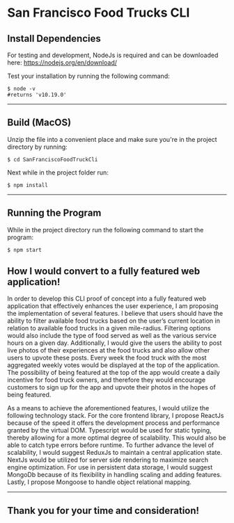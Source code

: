# San Francisco Food Trucks CLI

## Install Dependencies

For testing and development, NodeJs is required and can be downloaded here: https://nodejs.org/en/download/

Test your installation by running the following command:

```
$ node -v 
#returns 'v10.19.0'
```

--- 

## Build (MacOS)

Unzip the file into a convenient place and make sure you're in the project directory by running:

```
$ cd SanFranciscoFoodTruckCli
```
Next while in the project folder run:

```
$ npm install
```

---

## Running the Program

While in the project directory run the following command to start the program:

```
$ npm start
```

## How I would convert to a fully featured web application!

In order to develop this CLI proof of concept into a fully featured web application that effectively enhances the user experience, I am proposing the implementation of several features. I believe that users should have the ability to filter available food trucks based on the user’s current location in relation to available food trucks in a given mile-radius. Filtering options would also include the type of food served as well as the various service hours on a given day. Additionally, I would give the users the ability to post live photos of their experiences at the food trucks and also allow other users to upvote these posts. Every week the food truck with the most aggregated weekly votes would be displayed at the top of the application. The possibility of being featured at the top of the app would create a daily incentive for food truck owners, and therefore they would encourage customers to sign up for the app and upvote their photos in the hopes of being featured.

As a means to achieve the aforementioned features, I would utilize the following technology stack. For the core frontend library, I propose ReactJs because of the speed it offers the development process and performance granted by the virtual DOM. Typescript would be used for static typing, thereby allowing for a more optimal degree of scalability. This would also be able to catch type errors before runtime. To further advance the level of scalability, I would suggest ReduxJs to maintain a central application state. NextJs would be utilized for server side rendering to maximize search engine optimization. For use in persistent data storage, I would suggest MongoDb because of its flexibility in handling scaling and adding features. Lastly, I propose Mongoose to handle object relational mapping.

---

## Thank you for your time and consideration!
